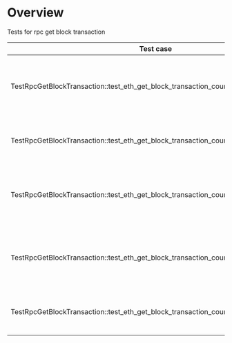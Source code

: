 # Overview

Tests for rpc get block transaction

| Test case                                                                           | Description                                                    | XFailed |
|-------------------------------------------------------------------------------------|----------------------------------------------------------------|---------|
| TestRpcGetBlockTransaction::test_eth_get_block_transaction_count_by_hash_negative   | Get block transaction count in block by hash, negative cases   |         |
| TestRpcGetBlockTransaction::test_eth_get_block_transaction_count_by_hash            | Get block transaction count in block by hash                   |         |
| TestRpcGetBlockTransaction::test_eth_get_block_transaction_count_by_number_negative | Get block transaction count in block by number, negative cases |         |
| TestRpcGetBlockTransaction::test_eth_get_block_transaction_count_by_number_tags     | Get block transaction count in block by number, tags params    |         |
| TestRpcGetBlockTransaction::test_eth_get_block_transaction_count_by_number          | Get block transaction count in block by number                 |         |
